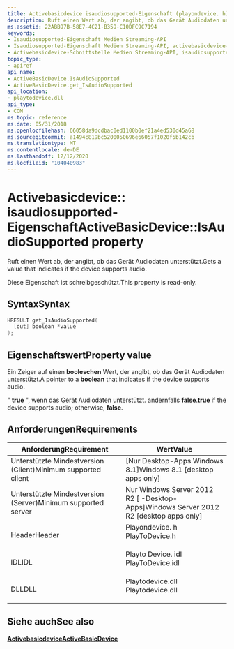 ```yaml
---
title: Activebasicdevice isaudiosupported-Eigenschaft (playondevice. h)
description: Ruft einen Wert ab, der angibt, ob das Gerät Audiodaten unterstützt.
ms.assetid: 22ABB97B-58E7-4C21-B359-C10DFC9C7194
keywords:
- Isaudiosupported-Eigenschaft Medien Streaming-API
- Isaudiosupported-Eigenschaft Medien Streaming-API, activebasicdevice-Schnittstelle
- Activebasicdevice-Schnittstelle Medien Streaming-API, isaudiosupported-Eigenschaft
topic_type:
- apiref
api_name:
- ActiveBasicDevice.IsAudioSupported
- ActiveBasicDevice.get_IsAudioSupported
api_location:
- playtodevice.dll
api_type:
- COM
ms.topic: reference
ms.date: 05/31/2018
ms.openlocfilehash: 66058da9dcdbac0ed1100b0ef21a4ed530d45a68
ms.sourcegitcommit: a1494c819bc5200050696e66057f1020f5b142cb
ms.translationtype: MT
ms.contentlocale: de-DE
ms.lasthandoff: 12/12/2020
ms.locfileid: "104040983"
---
```

# <a name="activebasicdeviceisaudiosupported-property"></a><span data-ttu-id="0671b-106">Activebasicdevice:: isaudiosupported-Eigenschaft</span><span class="sxs-lookup"><span data-stu-id="0671b-106">ActiveBasicDevice::IsAudioSupported property</span></span>

<span data-ttu-id="0671b-107">Ruft einen Wert ab, der angibt, ob das Gerät Audiodaten unterstützt.</span><span class="sxs-lookup"><span data-stu-id="0671b-107">Gets a value that indicates if the device supports audio.</span></span>

<span data-ttu-id="0671b-108">Diese Eigenschaft ist schreibgeschützt.</span><span class="sxs-lookup"><span data-stu-id="0671b-108">This property is read-only.</span></span>

## <a name="syntax"></a><span data-ttu-id="0671b-109">Syntax</span><span class="sxs-lookup"><span data-stu-id="0671b-109">Syntax</span></span>


```C++
HRESULT get_IsAudioSupported(
  [out] boolean *value
);
```



## <a name="property-value"></a><span data-ttu-id="0671b-110">Eigenschaftswert</span><span class="sxs-lookup"><span data-stu-id="0671b-110">Property value</span></span>

<span data-ttu-id="0671b-111">Ein Zeiger auf einen **booleschen** Wert, der angibt, ob das Gerät Audiodaten unterstützt.</span><span class="sxs-lookup"><span data-stu-id="0671b-111">A pointer to a **boolean** that indicates if the device supports audio.</span></span>

<span data-ttu-id="0671b-112">" **true** ", wenn das Gerät Audiodaten unterstützt. andernfalls **false**.</span><span class="sxs-lookup"><span data-stu-id="0671b-112">**true** if the device supports audio; otherwise, **false**.</span></span>

## <a name="requirements"></a><span data-ttu-id="0671b-113">Anforderungen</span><span class="sxs-lookup"><span data-stu-id="0671b-113">Requirements</span></span>



| <span data-ttu-id="0671b-114">Anforderung</span><span class="sxs-lookup"><span data-stu-id="0671b-114">Requirement</span></span> | <span data-ttu-id="0671b-115">Wert</span><span class="sxs-lookup"><span data-stu-id="0671b-115">Value</span></span> |
|-------------------------------------|---------------------------------------------------------------------------------------------|
| <span data-ttu-id="0671b-116">Unterstützte Mindestversion (Client)</span><span class="sxs-lookup"><span data-stu-id="0671b-116">Minimum supported client</span></span><br/> | <span data-ttu-id="0671b-117">\[Nur Desktop-Apps Windows 8.1\]</span><span class="sxs-lookup"><span data-stu-id="0671b-117">Windows 8.1 \[desktop apps only\]</span></span><br/>                                                |
| <span data-ttu-id="0671b-118">Unterstützte Mindestversion (Server)</span><span class="sxs-lookup"><span data-stu-id="0671b-118">Minimum supported server</span></span><br/> | <span data-ttu-id="0671b-119">Nur Windows Server 2012 R2 \[ -Desktop-Apps\]</span><span class="sxs-lookup"><span data-stu-id="0671b-119">Windows Server 2012 R2 \[desktop apps only\]</span></span><br/>                                     |
| <span data-ttu-id="0671b-120">Header</span><span class="sxs-lookup"><span data-stu-id="0671b-120">Header</span></span><br/>                   | <dl> <span data-ttu-id="0671b-121"><dt>Playondevice. h</dt></span><span class="sxs-lookup"><span data-stu-id="0671b-121"><dt>PlayToDevice.h</dt></span></span> </dl>   |
| <span data-ttu-id="0671b-122">IDL</span><span class="sxs-lookup"><span data-stu-id="0671b-122">IDL</span></span><br/>                      | <dl> <span data-ttu-id="0671b-123"><dt>Playto Device. idl</dt></span><span class="sxs-lookup"><span data-stu-id="0671b-123"><dt>PlayToDevice.idl</dt></span></span> </dl> |
| <span data-ttu-id="0671b-124">DLL</span><span class="sxs-lookup"><span data-stu-id="0671b-124">DLL</span></span><br/>                      | <dl> <span data-ttu-id="0671b-125"><dt>Playtodevice.dll</dt></span><span class="sxs-lookup"><span data-stu-id="0671b-125"><dt>Playtodevice.dll</dt></span></span> </dl> |



## <a name="see-also"></a><span data-ttu-id="0671b-126">Siehe auch</span><span class="sxs-lookup"><span data-stu-id="0671b-126">See also</span></span>

<dl> <dt>

<span data-ttu-id="0671b-127">[**Activebasicdevice**](/previous-versions/windows/desktop/legacy/dn385755(v=vs.85))</span><span class="sxs-lookup"><span data-stu-id="0671b-127">[**ActiveBasicDevice**](/previous-versions/windows/desktop/legacy/dn385755(v=vs.85))</span></span>
</dt> </dl>

 

